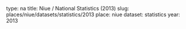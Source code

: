 type: na
title: Niue / National Statistics (2013)
slug: places/niue/datasets/statistics/2013
place: niue
dataset: statistics
year: 2013
